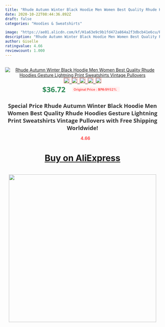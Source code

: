 ```yaml
---
title: "Rhude Autumn Winter Black Hoodie Men Women Best Quality Rhude Hoodies Gesture Lightning Print Sweatshirts Vintage Pullovers"
date: 2020-10-22T08:44:36.892Z
draft: false
categories: "Hoodies & Sweatshirts"

image: "https://ae01.alicdn.com/kf/H1a63e9c9b1fd472a864a2f3dbcb41e6cu/Rhude-Autumn-Winter-Black-Hoodie-Men-Women-Best-Quality-Rhude-Hoodies-Gesture-Lightning-Print-Sweatshirts-Vintage.jpg"
description: "Rhude Autumn Winter Black Hoodie Men Women Best Quality Rhude Hoodies Gesture Lightning Print Sweatshirts Vintage Pullovers"
author: Giselle
ratingvalue: 4.66
reviewcount: 1.000
---
```

<br>
<div style="text-align: center;">
<a href="https://s.click.aliexpress.com/e/_A5VEYd" target="_blank" rel="nofollow noopener noreferrer"><img alt="Rhude Autumn Winter Black Hoodie Men Women Best Quality Rhude Hoodies Gesture Lightning Print Sweatshirts Vintage Pullovers" class="magnifier-image" src="https://ae01.alicdn.com/kf/H1a63e9c9b1fd472a864a2f3dbcb41e6cu/Rhude-Autumn-Winter-Black-Hoodie-Men-Women-Best-Quality-Rhude-Hoodies-Gesture-Lightning-Print-Sweatshirts-Vintage.jpg_640x640.jpg">
<br>
<img style="border:1px solid salmon" src="https://ae01.alicdn.com/kf/H1a63e9c9b1fd472a864a2f3dbcb41e6cu/Rhude-Autumn-Winter-Black-Hoodie-Men-Women-Best-Quality-Rhude-Hoodies-Gesture-Lightning-Print-Sweatshirts-Vintage.jpg_120x120.jpg">&nbsp;&nbsp;<img style="border:1px solid salmon" src="https://ae01.alicdn.com/kf/Hb949c46625af41ed821f8a05aed42557z/Rhude-Autumn-Winter-Black-Hoodie-Men-Women-Best-Quality-Rhude-Hoodies-Gesture-Lightning-Print-Sweatshirts-Vintage.jpg_120x120.jpg">&nbsp;&nbsp;<img style="border:1px solid salmon" src="https://ae01.alicdn.com/kf/H8428db8901884256b52f09fdb9195254s/Rhude-Autumn-Winter-Black-Hoodie-Men-Women-Best-Quality-Rhude-Hoodies-Gesture-Lightning-Print-Sweatshirts-Vintage.jpg_120x120.jpg">&nbsp;&nbsp;<img style="border:1px solid salmon" src="https://ae01.alicdn.com/kf/H8de95800f46f40f99e8337b59a1d1218g/Rhude-Autumn-Winter-Black-Hoodie-Men-Women-Best-Quality-Rhude-Hoodies-Gesture-Lightning-Print-Sweatshirts-Vintage.jpg_120x120.jpg">&nbsp;&nbsp;<img style="border:1px solid salmon" src="https://ae01.alicdn.com/kf/H3d8987151d264b0db8e42964f08923b5b/Rhude-Autumn-Winter-Black-Hoodie-Men-Women-Best-Quality-Rhude-Hoodies-Gesture-Lightning-Print-Sweatshirts-Vintage.jpg_120x120.jpg"></a></div><br0>
<div style="text-align: center;"><span style="background-color: white; border: 0px; box-sizing: border-box; color: seagreen; display: inline-block; font-family: &quot;open sans&quot; , &quot;arial&quot; , &quot;helvetica&quot; , sans-serif , &quot;heiti&quot;; font-size: 24px; font-stretch: inherit; font-weight: 700; line-height: inherit; margin: 0px 10px 0px 0px; padding: 0px; vertical-align: middle;">$36.72 </span>
<span style="background: rgb(255 , 241 , 241); border-radius: 3px; border: 0px; box-sizing: border-box; color: #ff4747; display: inline-block; font-family: inherit; font-size: 12px; font-stretch: inherit; font-style: inherit; font-variant: inherit; font-weight: 600; line-height: inherit; margin: 0px; padding: 2px 5px; transform: scale(0.9); vertical-align: middle;">Original Price : <b style="text-decoration: line-through;">$76.51 </b> 52%&nbsp;&nbsp;</span></div>
<h1 style="color: #333333; display: inline-block; font-family: &quot;open sans&quot; , &quot;arial&quot; , &quot;helvetica&quot; , sans-serif , &quot;heiti&quot;; font-size: 18px; font-stretch: inherit; font-weight: 700; text-align: center;">Special Price Rhude Autumn Winter Black Hoodie Men Women Best Quality Rhude Hoodies Gesture Lightning Print Sweatshirts Vintage Pullovers with Free Shipping Worldwide!</h1>
<div style="color: #ff4747; text-align: center;">
<img src="https://4.bp.blogspot.com/-M0ZcTcb-5uY/XleCXlxnR4I/AAAAAAAAAEc/OrjgMkXV1oMQFaCRZj5HQwOCBcu3w1FegCPcBGAYYCw/s1600/star.png" style="height: 15px;">&nbsp;<b>4.66</b></div>
<div class="button_cont" align="center"><a class="buynow_a" href="https://s.click.aliexpress.com/e/_A5VEYd" target="_blank" rel="nofollow noopener noreferrer"><H1>Buy on AliExpress</H1></a></div><br>
<div class="separator" style="clear: both; text-align: center;">
<img src="https://lh3.googleusercontent.com/-pTy5HemUv9M/XlePHvY0dAI/AAAAAAAAAE4/0nX5iRUoIWY8eMW9Dpxeirr157OZliDIgCLcBGAsYHQ/s1600/badge.gif" width="480">
</div>
